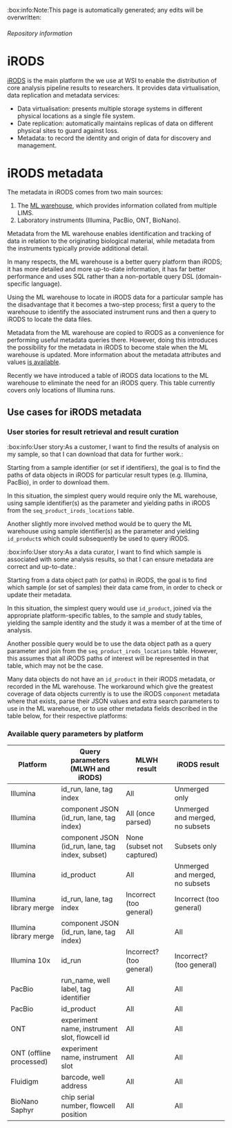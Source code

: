 <!-- Space: NPG -->
<!-- Parent: iRODS -->
<!-- Title: Linking samples to data in iRODS -->

<!-- Macro: :box:([^:]+):([^:]*):(.+):
     Template: ac:box
     Icon: true
     Name: ${1}
     Title: ${2}
     Body: ${3} -->

:box:info:Note:This page is automatically generated; any edits will be overwritten:

###### Repository information

<!-- Include: docs/includes/repo-metadata.md -->

<!-- Include: ac:toc -->

# iRODS

[iRODS](https://irods.org) is the main platform the we use at WSI to enable the 
distribution of core analysis pipeline results to researchers. It provides data 
virtualisation, data replication and metadata services:

- Data virtualisation: presents multiple storage systems in different physical 
  locations as a single file system.
- Date replication: automatically maintains replicas of data on different physical 
  sites to guard against loss.
- Metadata: to record the identity and origin of data for discovery and management. 


# iRODS metadata

The metadata in iRODS comes from two main sources:

1. The [ML warehouse](https://ssg-confluence.internal.sanger.ac.uk/x/CYIbB), which 
   provides information collated from multiple LIMS. 
2. Laboratory instruments (Illumina, PacBio, ONT, BioNano).

Metadata from the ML warehouse enables identification and tracking of data in 
relation to the originating biological material, while metadata from the instruments 
typically provide additional detail. 

In many respects, the ML warehouse is a better query platform than iRODS; it has 
more detailed and more up-to-date information, it has far better performance and 
uses SQL rather than a non-portable query DSL (domain-specific language).

Using the ML warehouse to locate in iRODS data for a particular sample has the 
disadvantage that it becomes a two-step process; first a query to the warehouse to 
identify the associated instrument runs and then a query to iRODS to locate the data 
files.

Metadata from the ML warehouse are copied to iRODS as a convenience for performing 
useful metadata queries there. However, doing this introduces the possibility for the 
metadata in iRODS to become stale when the ML warehouse is updated. More information 
about the metadata attributes and values [is available](https://ssg-confluence.internal.sanger.ac.uk/display/NPG/NPG+iRODS+metadata).

Recently we have introduced a table of iRODS data locations to the ML warehouse to 
eliminate the need for an iRODS query. This table currently covers only locations of 
Illumina runs.

## Use cases for iRODS metadata

### User stories for result retrieval and result curation


:box:info:User story:As a customer, I want to find the results of analysis on my sample, so that I can download that data for further work.:

Starting from a sample identifier (or set if identifiers), the goal is to find the 
paths of data objects in iRODS for particular result types (e.g. Illumina, PacBio), 
in order to download them.

In this situation, the simplest query would require only the ML warehouse, using 
sample identifier(s) as the parameter and yielding paths in iRODS from the 
`seq_product_irods_locations` table.

Another slightly more involved method would be to query the ML warehouse using 
sample identifier(s) as the parameter and yielding `id_product`s which could 
subsequently be used to query iRODS.


:box:info:User story:As a data curator, I want to find which sample is associated with some analysis results, so that I can ensure metadata are correct and up-to-date.:

Starting from a data object path (or paths) in iRODS, the goal is to find which 
sample (or set of samples) their data came from, in order to check or update their 
metadata.

In this situation, the simplest query would use `id_product`, joined via the 
appropriate platform-specific tables, to the sample and study tables, yielding the 
sample identity and the study it was a member of at the time of analysis.

Another possible query would be to use the data object path as a query parameter and 
join from the `seq_product_irods_locations` table. However, this assumes that all 
iRODS paths of interest will be represented in that table, which may not be the case.

Many data objects do not have an `id_product` in their iRODS metadata, or recorded 
in the ML warehouse. The workaround which give the greatest coverage of data objects 
currently is to use the iRODS `component` metadata where that exists, parse their JSON 
values and extra search parameters to use in the ML warehouse, or to use other 
metadata fields described in the table below, for their respective platforms:


### Available query parameters by platform


| Platform                | Query parameters (MLWH and iRODS)                | MLWH result                | iRODS result                    |
|-------------------------|--------------------------------------------------|----------------------------|---------------------------------|
| Illumina                | id_run, lane, tag index                          | All                        | Unmerged only                   |
| Illumina                | component JSON (id_run, lane, tag index)         | All (once parsed)          | Unmerged and merged, no subsets |
| Illumina                | component JSON (id_run, lane, tag index, subset) | None (subset not captured) | Subsets only                    |
| Illumina                | id_product                                       | All                        | Unmerged and merged, no subsets |
| Illumina library merge  | id_run, lane, tag index                          | Incorrect (too general)    | Incorrect (too general)         |
| Illumina library merge  | component JSON (id_run, lane, tag index)         | All                        | All                             |
| Illumina 10x            | id_run                                           | Incorrect? (too general)   | Incorrect? (too general)        |
| PacBio                  | run_name, well label, tag identifier             | All                        | All                             |
| PacBio                  | id_product                                       | All                        | All                             |
| ONT                     | experiment name, instrument slot, flowcell id    | All                        | All                             |
| ONT (offline processed) | experiment name, instrument slot                 | All                        | All                             |
| Fluidigm                | barcode, well address                            | All                        | All                             |
| BioNano Saphyr          | chip serial number, flowcell position            | All                        | All                             |
